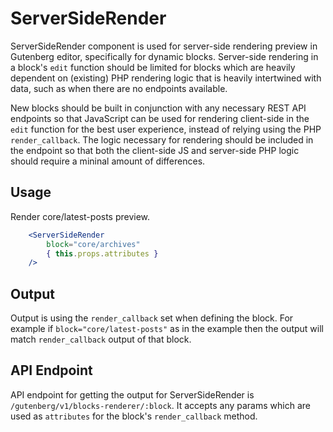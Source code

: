 ServerSideRender
=======

ServerSideRender component is used for server-side rendering preview in Gutenberg editor, specifically for dynamic blocks. Server-side rendering in a block's `edit` function should be limited for blocks which are heavily dependent on (existing) PHP rendering logic that is heavily intertwined with data, such as when there are no endpoints available.

New blocks should be built in conjunction with any necessary REST API endpoints so that JavaScript can be used for rendering client-side in the `edit` function for the best user experience, instead of relying using the PHP `render_callback`. The logic necessary for rendering should be included in the endpoint so that both the client-side JS and server-side PHP logic should require a mininal amount of differences.

## Usage

Render core/latest-posts preview.
```jsx
	<ServerSideRender
		block="core/archives"
		{ this.props.attributes }
	/>
```

## Output

Output is using the `render_callback` set when defining the block. For example if `block="core/latest-posts"` as in the example then the output will match `render_callback` output of that block.

## API Endpoint
API endpoint for getting the output for ServerSideRender is `/gutenberg/v1/blocks-renderer/:block`. It accepts any params which are used as `attributes` for the block's `render_callback` method. 


